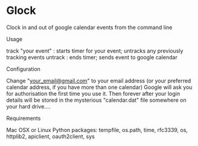 Glock
=====

Clock in and out of google calendar events from the command line 

Usage

track "your event"  : starts timer for your event; untracks any previously tracking events
untrack             : ends timer; sends event to google calendar 

Configuration

Change "your_email@gmail.com" to your email address (or your preferred calendar address, if you have more than one calendar)
Google will ask you for authorisation the first time you use it. Then forever after your login details will be stored in the mysterious "calendar.dat" file somewhere on your hard drive....

Requirements

Mac OSX or Linux 
Python packages: tempfile, os.path, time, rfc3339, os, httplib2, apiclient, oauth2client, sys
